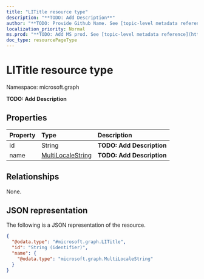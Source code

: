 ```yaml
---
title: "LITitle resource type"
description: "**TODO: Add Description**"
author: "**TODO: Provide Github Name. See [topic-level metadata reference](https://msgo.azurewebsites.net/add/document/guidelines/metadata.html#topic-level-metadata)**"
localization_priority: Normal
ms.prod: "**TODO: Add MS prod. See [topic-level metadata reference](https://msgo.azurewebsites.net/add/document/guidelines/metadata.html#topic-level-metadata)**"
doc_type: resourcePageType
---
```


# LITitle resource type


Namespace: microsoft.graph

**TODO: Add Description**

## Properties
|Property|Type|Description|
|:---|:---|:---|
|id|String|**TODO: Add Description**|
|name|[MultiLocaleString](../resources/multilocalestring.md)|**TODO: Add Description**|

## Relationships
None.

## JSON representation
The following is a JSON representation of the resource.
<!-- {
  "blockType": "resource",
  "@odata.type": "microsoft.graph.LITitle"
}
-->
``` json
{
  "@odata.type": "#microsoft.graph.LITitle",
  "id": "String (identifier)",
  "name": {
    "@odata.type": "microsoft.graph.MultiLocaleString"
  }
}
```

